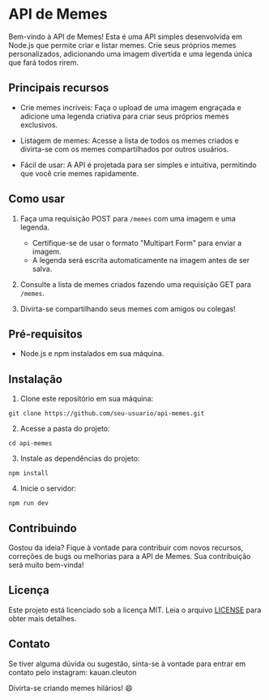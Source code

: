 
<h1>API de Memes</h1>

Bem-vindo à API de Memes! Esta é uma API simples desenvolvida em Node.js que permite criar e listar memes. Crie seus próprios memes personalizados, adicionando uma imagem divertida e uma legenda única que fará todos rirem.

## Principais recursos

- Crie memes incríveis: Faça o upload de uma imagem engraçada e adicione uma legenda criativa para criar seus próprios memes exclusivos.

- Listagem de memes: Acesse a lista de todos os memes criados e divirta-se com os memes compartilhados por outros usuários.

- Fácil de usar: A API é projetada para ser simples e intuitiva, permitindo que você crie memes rapidamente.

## Como usar

1. Faça uma requisição POST para `/memes` com uma imagem e uma legenda.
   - Certifique-se de usar o formato "Multipart Form" para enviar a imagem.
   - A legenda será escrita automaticamente na imagem antes de ser salva.

2. Consulte a lista de memes criados fazendo uma requisição GET para `/memes`.

3. Divirta-se compartilhando seus memes com amigos ou colegas!

## Pré-requisitos

- Node.js e npm instalados em sua máquina.

## Instalação

1. Clone este repositório em sua máquina:

```
git clone https://github.com/seu-usuario/api-memes.git
```

2. Acesse a pasta do projeto:

```
cd api-memes
```

3. Instale as dependências do projeto:

```
npm install
```

4. Inicie o servidor:

```
npm run dev
```

## Contribuindo

Gostou da ideia? Fique à vontade para contribuir com novos recursos, correções de bugs ou melhorias para a API de Memes. Sua contribuição será muito bem-vinda!

## Licença

Este projeto está licenciado sob a licença MIT. Leia o arquivo [LICENSE](LICENSE) para obter mais detalhes.

## Contato

Se tiver alguma dúvida ou sugestão, sinta-se à vontade para entrar em contato pelo instagram: kauan.cleuton

Divirta-se criando memes hilários! 😄
